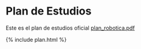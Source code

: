 # Plan de Estudios

Este es el plan de estudios oficial
[plan_robotica.pdf](https://www.encit.unam.mx/sites/default/files/2022-10/lct/96_opt_instrum_basica.pdf)

{% include plan.html %}

